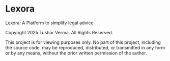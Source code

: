 # Lexora
Lexora: A Platform to simplify legal advice

Copyright 2025 Tushar Verma. All Rights Reserved.

This project is for viewing purposes only. No part of this project, including the source code, may be reproduced, distributed, or transmitted in any form or by any means, without the prior written permission of the author.
